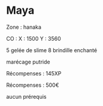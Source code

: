 # Maya

Zone : hanaka

CO : X : 1500 Y : 3560

5 gelée de slime 8 brindille enchanté

marécage putride

Récompenses : 145XP

Récompenses : 500€

aucun prérequis

